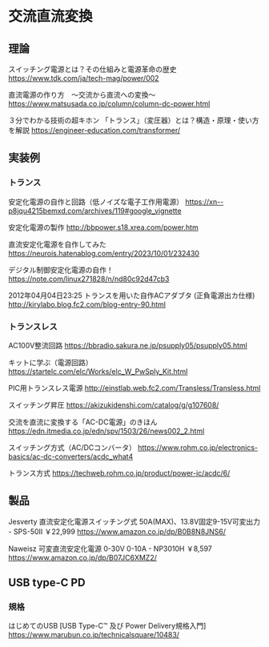 # 交流直流変換
## 理論
スイッチング電源とは？その仕組みと電源革命の歴史
https://www.tdk.com/ja/tech-mag/power/002

直流電源の作り方　～交流から直流への変換～
https://www.matsusada.co.jp/column/column-dc-power.html

３分でわかる技術の超キホン 「トランス」（変圧器）とは？構造・原理・使い方を解説
https://engineer-education.com/transformer/

## 実装例

### トランス
安定化電源の自作と回路（低ノイズな電子工作用電源）
https://xn--p8jqu4215bemxd.com/archives/119#google_vignette

安定化電源の製作
http://bbpower.s18.xrea.com/power.htm

直流安定化電源を自作してみた
https://neurois.hatenablog.com/entry/2023/10/01/232430

デジタル制御安定化電源の自作！
https://note.com/linux271828/n/nd80c92d47cb3

2012年04月04日23:25 トランスを用いた自作ACアダブタ (正負電源出カ仕様)
http://kirylabo.blog.fc2.com/blog-entry-90.html


### トランスレス
AC100V整流回路
https://bbradio.sakura.ne.jp/psupply05/psupply05.html

キットに学ぶ（電源回路）
https://startelc.com/elc/Works/elc_W_PwSply_Kit.html

PIC用トランスレス電源
http://einstlab.web.fc2.com/Transless/Transless.html

スイッチング昇圧
https://akizukidenshi.com/catalog/g/g107608/


交流を直流に変換する「AC-DC電源」のきほん
https://edn.itmedia.co.jp/edn/spv/1503/26/news002_2.html

スイッチング方式（AC/DCコンバータ）
https://www.rohm.co.jp/electronics-basics/ac-dc-converters/acdc_what4

トランス方式
https://techweb.rohm.co.jp/product/power-ic/acdc/6/

## 製品
Jesverty 直流安定化電源スイッチング式 50A(MAX)、13.8V固定9-15V可変出力 - SPS-50II ￥22,999 
https://www.amazon.co.jp/dp/B0B8N8JNS6/

Naweisz 可変直流安定化電源 0-30V 0-10A - ‎NP3010H ￥8,597
https://www.amazon.co.jp/dp/B07JC6XMZ2/

## USB type-C PD
### 規格
はじめてのUSB [USB Type-C™ 及び Power Delivery規格入門]
https://www.marubun.co.jp/technicalsquare/10483/


